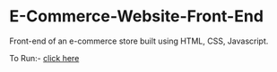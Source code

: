 # E-Commerce-Website-Front-End
Front-end of an e-commerce store built using HTML, CSS, Javascript.

To Run:- [click here](https://sranu2109.github.io/E-Commerce-Store-Front-End.github.io/)
